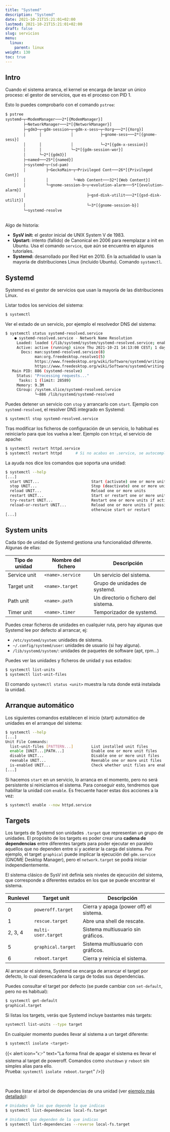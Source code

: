 ```yaml
---
title: "Systemd"
description: "Systemd"
date: 2021-10-21T15:21:01+02:00
lastmod: 2021-10-21T15:21:01+02:00
draft: false
slug: servicios
menu:
  linux:
    parent: linux
weight: 130
toc: true
---
```



## Intro

Cuando el sistema arranca, el kernel se encarga de lanzar un único proceso: el gestor de servicios, que es el proceso con PID 1.

Esto lo puedes comprobarlo con el comando `pstree`:
<pre>
<code style="line-height: 1rem" class="language-text hljs language-plaintext">$ pstree
systemd─┬─ModemManager───2*[{ModemManager}]
        ├─NetworkManager───2*[{NetworkManager}]
        ├─gdm3─┬─gdm-session─┬─gdm-x-sess─┬─Xorg───2*[{Xorg}]
        │      │             │            ├─gnome-sess───2*[{gnome-sess}]
        │      │             │            └─2*[{gdm-x-session}]
        │      │             └─2*[{gdm-session-wor}]
        │      └─2*[{gdm3}]
        ├─named───25*[{named}]
        ├─systemd─┬─(sd-pam)
        │         ├─GeckoMain─┬─Privileged Cont───26*[{Privileged Cont}]
        │         │           └─Web Content───32*[{Web Content}]
        │         └─gnome-session-b─┬─evolution-alarm───5*[{evolution-alarm}]
        │                           ├─gsd-disk-utilit───2*[{gsd-disk-utilit}]
        │                           └─3*[{gnome-session-b}]
        └─systemd-resolve
</code>
</pre>

Algo de historia:
- **SysV init:** el gestor inicial de UNIX System V de 1983.
- **Upstart:** intento (fallido) de Canonical en 2006 para reemplazar a init en Ubuntu. Usa el comando `service`, que aún se encuentra en algunos tutoriales.
- **Systemd:** desarrollado por Red Hat en 2010. En la actualidad lo usan la mayoría de distribuciones Linux (incluido Ubuntu). Comando `systemctl`.


## Systemd

Systemd es el gestor de servicios que usan la mayoría de las distribuciones Linux.

Listar todos los servicios del sistema:
```bash
$ systemctl
```

Ver el estado de un servicio, por ejemplo el resolvedor DNS del sistema:
```bash
$ systemctl status systemd-resolved.service
	● systemd-resolved.service - Network Name Resolution
     Loaded: loaded (/lib/systemd/system/systemd-resolved.service; enabled; vendor preset: enab>
     Active: active (running) since Thu 2021-10-21 14:13:08 CEST; 1 day 7h ago
       Docs: man:systemd-resolved.service(8)
             man:org.freedesktop.resolve1(5)
             https://www.freedesktop.org/wiki/Software/systemd/writing-network-configuration-ma>
             https://www.freedesktop.org/wiki/Software/systemd/writing-resolver-clients
   Main PID: 886 (systemd-resolve)
     Status: "Processing requests..."
      Tasks: 1 (limit: 28589)
     Memory: 9.3M
     CGroup: /system.slice/systemd-resolved.service
             └─886 /lib/systemd/systemd-resolved
```

Puedes detener un servicio con `stop` y arrancarlo con `start`. Ejemplo con `systemd-resolved`, el resolver DNS integrado en Systemd:
```bash
$ systemctl stop systemd-resolved.service
```

Tras modificar los ficheros de configuración de un servicio, lo habitual es reiniciarlo para que los vuelva a leer. Ejemplo con `httpd`, el servicio de apache:
```bash
$ systemctl restart httpd.service
$ systemctl restart httpd      # Si no acabas en .service, se autocompleta
```

La ayuda nos dice los comandos que soporta una unidad:
```bash
$ systemctl --help
[...]
  start UNIT...                       Start (activate) one or more units
  stop UNIT...                        Stop (deactivate) one or more units
  reload UNIT...                      Reload one or more units
  restart UNIT...                     Start or restart one or more units
  try-restart UNIT...                 Restart one or more units if active
  reload-or-restart UNIT...           Reload one or more units if possible,
                                      otherwise start or restart
[...]
```


## System units

Cada tipo de unidad de Systemd gestiona una funcionalidad diferente. Algunas de ellas:

| Tipo de unidad | Nombre del fichero | Descripción                          |
| -------------- | ------------------ | ------------------------------------ |
| Service unit   | `<name>.service`   | Un servicio del sistema.             |
| Target unit    | `<name>.target`    | Grupo de unidades de systemd.        |
| Path unit      | `<name>.path`      | Un directorio o fichero del sistema. |
| Timer unit     | `<name>.timer`     | Temporizador de systemd.             |

Puedes crear ficheros de unidades en cualquier ruta, pero hay algunas que Systemd lee por defecto al arrancar, ej:
- `/etc/systemd/system`: unidades de sistema.
- `~/.config/systemd/user`: unidades de usuario (si hay alguna).
- `/lib/systemd/system/`: unidades de paquetes de software (apt, rpm...)

Puedes ver las unidades y ficheros de unidad y sus estados:
```bash
$ systemctl list-units
$ systemctl list-unit-files
```

El comando `systemctl status <unit>` muestra la ruta donde está instalada la unidad.


## Arranque automático
Los siguientes comandos establecen el inicio (start) automático de unidades en el arranque del sistema:
```bash
$ systemctl --help
[...]
Unit File Commands:
  list-unit-files [PATTERN...]        List installed unit files
  enable [UNIT...|PATH...]            Enable one or more unit files
  disable UNIT...                     Disable one or more unit files
  reenable UNIT...                    Reenable one or more unit files
  is-enabled UNIT...                  Check whether unit files are enabled
[...]
```

Si hacemos `start` en un servicio, lo arranca en el momento, pero no será persistente si reiniciamos el sistema. Para conseguir esto, tendremos que habilitar la unidad con `enable`. Es frecuente hacer estas dos acciones a la vez:
```bash
$ systemctl enable --now httpd.service
```


## Targets

Los targets de Systemd son unidades `.target` que representan un grupo de unidades.
El propósito de los targets es poder crear una **cadena de dependencias** entre diferentes targets para poder ejecutar en paralelo aquellos que no dependen entre si y acelerar la carga del sistema. Por ejemplo, el target `graphical` puede implicar la ejecución del `gdm.service` (GNOME Desktop Manager), pero el `network.target` se podrá iniciar independientemente.

El sistema clásico de SysV init definía seis niveles de ejecución del sistema, que corresponde a diferentes estados en los que se puede encontrar el sistema.

| Runlevel | Target unit         | Descripción                            |
| -------- | ------------------- | -------------------------------------- |
| 0        | `poweroff.target`   | Cierra y apaga (power off) el sistema. |
| 1        | `rescue.target`     | Abre una shell de rescate.             |
| 2, 3, 4  | `multi-user.target` | Sistema multiusuario sin gráficos.     |
| 5        | `graphical.target`  | Sistema multiusuario con gráficos.     |
| 6        | `reboot.target`     | Cierra y reinicia el sistema.          |

Al arrancar el sistema, Systemd se encarga de arrancar el target por defecto, lo cual desencadena la carga de todas sus dependencias.

Puedes consultar el target por defecto (se puede cambiar con `set-default`, pero no es habitual):
```bash
$ systemctl get-default
graphical.target
```

Si listas los targets, verás que Systemd incluye bastantes más targets:
```bash
systemctl list-units --type target
```

En cualquier momento puedes llevar al sistema a un target diferente:
```bash
$ systemctl isolate <target>
```

{{< alert icon="👉" text="La forma final de apagar el sistema es llevar el sistema al target de poweroff. Comandos como <code>shutdown</code> y <code>reboot</code> sin simples alias para ello.<br>Prueba: <code>systemctl isolate reboot.target</code>" />}}

<br>

Puedes listar el árbol de dependencias de una unidad (ver [ejemplo más detallado](https://trstringer.com/Getting-systemd-Unit-Dependencies/)):
```bash
# Unidades de las que depende la que indicas
$ systemctl list-dependencies local-fs.target

# Unidades que dependen de la que indicas
$ systemctl list-dependencies --reverse local-fs.target
```




